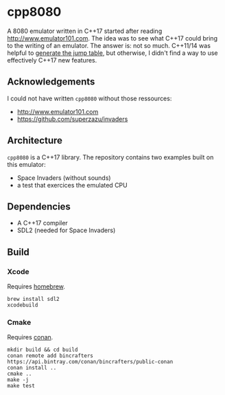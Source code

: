 # cpp8080
A 8080 emulator written in C++17 started after reading http://www.emulator101.com.
The idea was to see what C++17 could bring to the writing of an emulator.
The answer is: not so much. C++11/14 was helpful to [generate the jump table](https://github.com/ahamez/cpp8080/blob/bf9a7a05708fe299685fba1b94e8f5bb06e05962/cpp8080/meta/instruction.hh#L29),
but otherwise, I didn't find a way to use effectively C++17 new features.

## Acknowledgements
I could not have written `cpp8080` without those ressources:
- http://www.emulator101.com
- https://github.com/superzazu/invaders

## Architecture
`cpp8080` is a C++17 library. The repository contains two examples built on this emulator:
- Space Invaders (without sounds)
- a test that exercices the emulated CPU

## Dependencies
- A C++17 compiler
- SDL2 (needed for Space Invaders)

## Build

### Xcode
Requires [homebrew](https://brew.sh).
```
brew install sdl2
xcodebuild
```

### Cmake
Requires [conan](https://conan.io).
```
mkdir build && cd build
conan remote add bincrafters https://api.bintray.com/conan/bincrafters/public-conan
conan install ..
cmake ..
make -j
make test
```
